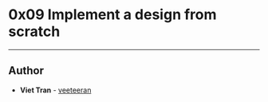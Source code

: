 # 0x09 Implement a design from scratch

---

## Author
* **Viet Tran** - [veeteeran](https://github.com/veeteeran)
